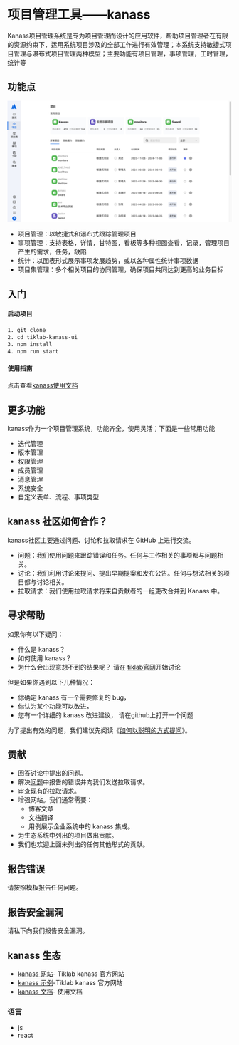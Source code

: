 
# 项目管理工具——kanass

<div align="center">

<!-- ![Coverage Status](https://coveralls.io/repos/github/owner/repo/badge.svg)
![npm](https://img.shields.io/npm/dw/package-name)
![Dependencies](https://img.shields.io/depfu/owner/repo)
![License](https://img.shields.io/github/license/owner/repo)
![Version](https://img.shields.io/github/v/release/owner/repo) -->



</div>
Kanass项目管理系统是专为项目管理而设计的应用软件，帮助项目管理者在有限的资源约束下，运用系统项目涉及的全部工作进行有效管理；本系统支持敏捷式项目管理与瀑布式项目管理两种模型；主要功能有项目管理，事项管理，工时管理，统计等

## 功能点
![alt text](./src/assets/images/kanass-home.png)
* 项目管理：以敏捷式和瀑布式跟踪管理项目
* 事项管理：支持表格，详情，甘特图，看板等多种视图查看，记录，管理项目产生的需求，任务，缺陷
* 统计：以图表形式展示事项发展趋势，或以各种属性统计事项数据
* 项目集管理：多个相关项目的协同管理，确保项目共同达到更高的业务目标

## 入门

#### 启动项目
```
1. git clone 
2. cd tiklab-kanass-ui
3. npm install
4. npm run start
```


#### 使用指南
点击查看[kanass使用文档](https://doc.tiklab.net/document/8d0d0cc33ccb)

## 更多功能
kanass作为一个项目管理系统，功能齐全，使用灵活；下面是一些常用功能
* 迭代管理
* 版本管理
* 权限管理
* 成员管理
* 消息管理
* 系统安全
* 自定义表单、流程、事项类型

## kanass 社区如何合作？
kanass社区主要通过问题、讨论和拉取请求在 GitHub 上进行交流。
* 问题：我们使用问题来跟踪错误和任务。任何与工作相关的事项都与问题相关。
* 讨论：我们利用讨论来提问、提出早期提案和发布公告。任何与想法相关的项目都与讨论相关。
* 拉取请求：我们使用拉取请求将来自贡献者的一组更改合并到 Kanass 中。

## 寻求帮助
如果你有以下疑问：
* 什么是 kanass？
* 如何使用 kanass？
* 为什么会出现意想不到的结果呢？
请在 [tiklab官网](https://community.tiklab.net/blog)开始讨论

但是如果你遇到以下几种情况：
* 你确定 kanass 有一个需要修复的 bug，
* 你认为某个功能可以改进，
* 您有一个详细的 kanass 改进建议，
请在github上打开一个问题

为了提出有效的问题，我们建议先阅读《[如何以聪明的方式提问](https://github.com/selfteaching/How-To-Ask-Questions-The-Smart-Way/blob/master/How-To-Ask-Questions-The-Smart-Way.md)》。

## 贡献
* 回答[讨论]()中提出的问题。
* 解决[问题]()中报告的错误并向我们发送拉取请求。
* 审查现有的拉取请求。
* 增强网站。我们通常需要：
    * 博客文章
    * 文档翻译
    * 用例展示企业系统中的 kanass 集成。
* 为生态系统中列出的项目做出贡献。
* 我们也欢迎上面未列出的任何其他形式的贡献。
<!-- * 如果您有兴趣做出贡献，请发送电子邮件至dev@tiklab.net告知我们！ -->

## 报告错误
请按照模板报告任何问题。

## 报告安全漏洞
请私下向我们报告安全漏洞。


## kanass 生态
* [kanass 网站](https://tiklab.net)- Tiklab kanass 官方网站
* [kanass 示例](https://demo.tiklab.net/kanass)-Tiklab kanass 官方网站
* [kanass 文档](https://doc.tiklab.net/document/8d0d0cc33ccb)- 使用文档

 ### 语言
 * js
 * react




